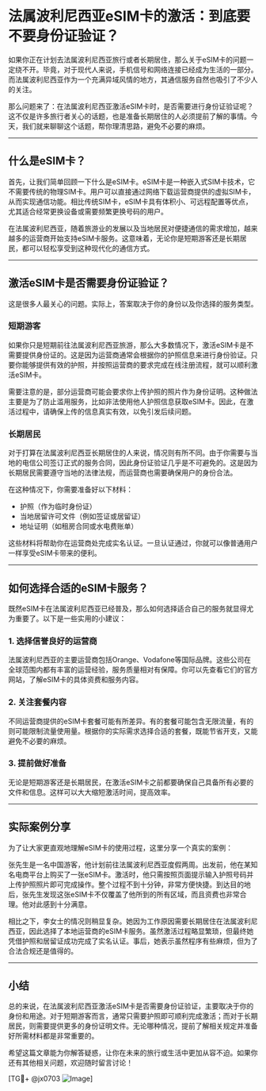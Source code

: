# 法属波利尼西亚eSIM卡的激活：到底要不要身份证验证？

如果你正在计划去法属波利尼西亚旅行或者长期居住，那么关于eSIM卡的问题一定绕不开。毕竟，对于现代人来说，手机信号和网络连接已经成为生活的一部分。而法属波利尼西亚作为一个充满异域风情的地方，其通信服务自然也吸引了不少人的关注。

那么问题来了：在法属波利尼西亚激活eSIM卡时，是否需要进行身份证验证呢？这不仅是许多旅行者关心的话题，也是准备长期居住的人必须提前了解的事情。今天，我们就来聊聊这个话题，帮你理清思路，避免不必要的麻烦。

---

## 什么是eSIM卡？

首先，让我们简单回顾一下什么是eSIM卡。eSIM卡是一种嵌入式SIM卡技术，它不需要传统的物理SIM卡。用户可以直接通过网络下载运营商提供的虚拟SIM卡，从而实现通信功能。相比传统SIM卡，eSIM卡具有体积小、可远程配置等优点，尤其适合经常更换设备或需要频繁更换号码的用户。

在法属波利尼西亚，随着旅游业的发展以及当地居民对便捷通信的需求增加，越来越多的运营商开始支持eSIM卡服务。这意味着，无论你是短期游客还是长期居民，都可以轻松享受到这种现代化的通信方式。

---

## 激活eSIM卡是否需要身份证验证？

这是很多人最关心的问题。实际上，答案取决于你的身份以及你选择的服务类型。

### 短期游客

如果你只是短期前往法属波利尼西亚旅游，那么大多数情况下，激活eSIM卡是不需要提供身份证的。这是因为运营商通常会根据你的护照信息来进行身份验证。只要你能够提供有效的护照，并按照运营商的要求完成在线注册流程，就可以顺利激活eSIM卡。

需要注意的是，部分运营商可能会要求你上传护照的照片作为身份证明。这种做法主要是为了防止滥用服务，比如非法使用他人护照信息获取eSIM卡。因此，在激活过程中，请确保上传的信息真实有效，以免引发后续问题。

### 长期居民

对于打算在法属波利尼西亚长期居住的人来说，情况则有所不同。由于你需要与当地的电信公司签订正式的服务合同，因此身份证验证几乎是不可避免的。这是因为长期居民需要遵守当地的法律法规，而运营商也需要确保用户的身份合法。

在这种情况下，你需要准备好以下材料：

- 护照（作为临时身份证）
- 当地居留许可文件（例如签证或居留证）
- 地址证明（如租房合同或水电费账单）

这些材料将帮助你在运营商处完成实名认证。一旦认证通过，你就可以像普通用户一样享受eSIM卡带来的便利。

---

## 如何选择合适的eSIM卡服务？

既然eSIM卡在法属波利尼西亚已经普及，那么如何选择适合自己的服务就显得尤为重要了。以下是一些实用的小建议：

### 1. 选择信誉良好的运营商
法属波利尼西亚的主要运营商包括Orange、Vodafone等国际品牌。这些公司在全球范围内都有丰富的运营经验，服务质量相对有保障。你可以先查看它们的官方网站，了解eSIM卡的具体资费和服务内容。

### 2. 关注套餐内容
不同运营商提供的eSIM卡套餐可能有所差异。有的套餐可能包含无限流量，有的则可能限制流量使用量。根据你的实际需求选择合适的套餐，既能节省开支，又能避免不必要的麻烦。

### 3. 提前做好准备
无论是短期游客还是长期居民，在激活eSIM卡之前都要确保自己具备所有必要的文件和信息。这样可以大大缩短激活时间，提高效率。

---

## 实际案例分享

为了让大家更直观地理解eSIM卡的使用过程，这里分享一个真实的案例：

张先生是一名中国游客，他计划前往法属波利尼西亚度假两周。出发前，他在某知名电商平台上购买了一张eSIM卡。激活时，他只需按照页面提示输入护照号码并上传护照照片即可完成操作。整个过程不到十分钟，非常方便快捷。到达目的地后，张先生发现这张eSIM卡不仅覆盖了他所到的所有区域，而且资费也非常合理。他对此感到十分满意。

相比之下，李女士的情况则稍显复杂。她因为工作原因需要长期居住在法属波利尼西亚，因此选择了本地运营商的eSIM卡服务。虽然激活过程略显繁琐，但最终她凭借护照和居留证成功完成了实名认证。事后，她表示虽然程序有些麻烦，但为了合法合规还是值得的。

---

## 小结

总的来说，在法属波利尼西亚激活eSIM卡是否需要身份证验证，主要取决于你的身份和用途。对于短期游客而言，通常只需要护照即可顺利完成激活；而对于长期居民，则需要提供更多的身份证明文件。无论哪种情况，提前了解相关规定并准备好所需材料都是非常重要的。

希望这篇文章能为你解答疑惑，让你在未来的旅行或生活中更加从容不迫。如果你还有其他相关问题，欢迎随时留言讨论！

[TG💪+ @jx0703 ![Image](https://github.com/user-attachments/assets/dbca1d08-cadb-493c-b0ec-ad6f7a83f270)]